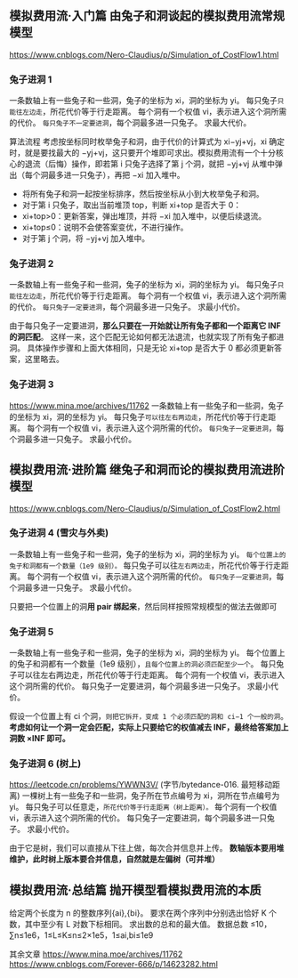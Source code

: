 ## 模拟费用流·入门篇 由兔子和洞谈起的模拟费用流常规模型

https://www.cnblogs.com/Nero-Claudius/p/Simulation_of_CostFlow1.html

### 兔子进洞 1

一条数轴上有一些兔子和一些洞，兔子的坐标为 xi，洞的坐标为 yi。
每只兔子`只能往左边走`，所花代价等于行走距离。
每个洞有一个权值 vi，表示进入这个洞所需的代价。
`每只兔子不一定要进洞`，每个洞最多进一只兔子。
求最大代价。

算法流程
考虑按坐标同时枚举兔子和洞，由于代价的计算式为 xi−yj+vj，xi 确定时，就是要找最大的 −yj+vj，这只要开个堆即可求出。模拟费用流有一个十分核心的退流（后悔）操作，即若第 i 只兔子选择了第 j 个洞，就把 −yj+vj 从堆中弹出（每个洞最多进一只兔子），再把 −xi 加入堆中。

- 将所有兔子和洞一起按坐标排序，然后按坐标从小到大枚举兔子和洞。
- 对于第 i 只兔子，取出当前堆顶 top，判断 xi+top 是否大于 0：
- xi+top>0：更新答案，弹出堆顶，并将 −xi 加入堆中，以便后续退流。
- xi+top≤0：说明不会使答案变优，不进行操作。
- 对于第 j 个洞，将 −yj+vj 加入堆中。

### 兔子进洞 2

一条数轴上有一些兔子和一些洞，兔子的坐标为 xi，洞的坐标为 yi。
每只兔子`只能往左边走`，所花代价等于行走距离。
每个洞有一个权值 vi，表示进入这个洞所需的代价。
`每只兔子一定要进洞`，每个洞最多进一只兔子。
求最小代价。

由于每只兔子一定要进洞，**那么只要在一开始就让所有兔子都和一个距离它 INF 的洞匹配**。
这样一来，这个匹配无论如何都无法退流，也就实现了所有兔子都进洞。
具体操作步骤和上面大体相同，只是无论 xi+top 是否大于 0 都必须更新答案，这里略去。

### 兔子进洞 3

https://www.mina.moe/archives/11762
一条数轴上有一些兔子和一些洞，兔子的坐标为 xi，洞的坐标为 yi。
每只兔子`可以往左右两边走`，所花代价等于行走距离。
每个洞有一个权值 vi，表示进入这个洞所需的代价。
`每只兔子一定要进洞`，每个洞最多进一只兔子。
求最小代价。

## 模拟费用流·进阶篇 继兔子和洞而论的模拟费用流进阶模型

https://www.cnblogs.com/Nero-Claudius/p/Simulation_of_CostFlow2.html

### 兔子进洞 4 (雪灾与外卖)

一条数轴上有一些兔子和一些洞，兔子的坐标为 xi，洞的坐标为 yi。
`每个位置上的兔子和洞都有一个数量（1e9 级别）。`
每只兔子可以往`左右两边走`，所花代价等于行走距离。
每个洞有一个权值 vi，表示进入这个洞所需的代价。
`每只兔子一定要进洞`，每个洞最多进一只兔子。
求最小代价。

只要把一个位置上的洞**用 pair 绑起来**，然后同样按照常规模型的做法去做即可

### 兔子进洞 5

一条数轴上有一些兔子和一些洞，兔子的坐标为 xi，洞的坐标为 yi。
每个位置上的兔子和洞都有一个数量（1e9 级别），`且每个位置上的洞必须匹配至少一个`。
每只兔子可以往左右两边走，所花代价等于行走距离。
每个洞有一个权值 vi，表示进入这个洞所需的代价。
每只兔子一定要进洞，每个洞最多进一只兔子。
求最小代价。

假设一个位置上有 ci 个洞，`则把它拆开，变成 1 个必须匹配的洞和 ci−1 个一般的洞`。
**考虑如何让一个洞一定会匹配，实际上只要给它的权值减去 INF，最终给答案加上洞数 ×INF 即可。**

### 兔子进洞 6 (树上)

https://leetcode.cn/problems/YWWN3V/ (字节/bytedance-016. 最短移动距离)
一棵树上有一些兔子和一些洞，兔子所在节点编号为 xi，洞所在节点编号为 yi。
每只兔子可以任意走，`所花代价等于行走距离（树上距离）。`
每个洞有一个权值 vi，表示进入这个洞所需的代价。
每只兔子一定要进洞，每个洞最多进一只兔子。
求最小代价。

由于它是树，我们可以直接从下往上做，每次合并信息并上传。
**数轴版本要用堆维护，此时树上版本要合并信息，自然就是左偏树（可并堆）**

## 模拟费用流·总结篇 抛开模型看模拟费用流的本质

给定两个长度为 n 的整数序列{ai},{bi}。
要求在两个序列中分别选出恰好 K 个数，其中至少有 L 对数下标相同。
求出数的总和的最大值。
数据总数 ≤10，∑n≤1e6，1≤L≤K≤n≤2×1e5，1≤ai,bi≤1e9

其余文章
https://www.mina.moe/archives/11762
https://www.cnblogs.com/Forever-666/p/14623282.html
